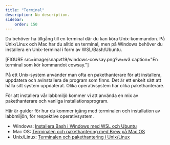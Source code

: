 ```yaml
---
title: "Terminal" 
description: No description.
sidebar:
    order: 150
---
```


Du behöver ha tillgång till en terminal där du kan köra Unix-kommandon. På Unix/Linux och Mac har du alltid en terminal, men på Windows behöver du installera en Unix-terminal i form av WSL/Bash/Ubuntu.

[FIGURE src=image/snapvt19/windows-cowsay.png?w=w3 caption="En terminal som kör kommandot cowsay."]

På ett Unix-system använder man ofta en pakethanterare för att installera, uppdatera och avinstallera de program som finns. Det är ett enkelt sätt att hålla sitt system uppdaterat. Olika operativsystem har olika pakethanterare.

För att installera vår labbmiljö kommer vi att använda en mix av pakethanterare och vanliga installationsprogram.

Här är guider för hur du kommer igång med terminalen och installation av labbmiljön, för respektive operativsystem.

* Windows: [Installera Bash i Windows med WSL och Ubuntu](kunskap/installera-bash-i-windows-med-wsl-och-ubuntu)
* Mac OS: [Terminalen och pakethantering med Brew på Mac OS](kunskap/terminalen-och-pakethantering-med-brew-pa-mac-os)
* Unix/Linux: [Terminalen och pakethantering i Unix/Linux](kunskap/terminalen-och-pakethantering-i-unix-linux)



